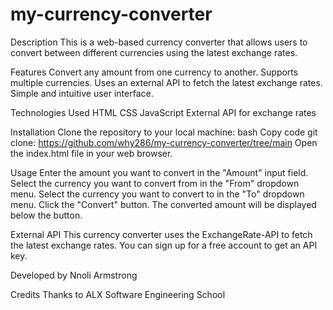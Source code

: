 # my-currency-converter


Description
This is a web-based currency converter that allows users to convert between different currencies using the latest exchange rates.

Features
Convert any amount from one currency to another.
Supports multiple currencies.
Uses an external API to fetch the latest exchange rates.
Simple and intuitive user interface.

Technologies Used
HTML
CSS
JavaScript
External API for exchange rates

Installation
Clone the repository to your local machine:
bash
Copy code
git clone:    https://github.com/why286/my-currency-converter/tree/main
Open the index.html file in your web browser.

Usage
Enter the amount you want to convert in the "Amount" input field.
Select the currency you want to convert from in the "From" dropdown menu.
Select the currency you want to convert to in the "To" dropdown menu.
Click the "Convert" button.
The converted amount will be displayed below the button.

External API
This currency converter uses the ExchangeRate-API to fetch the latest exchange rates. You can sign up for a free account to get an API key.


Developed by Nnoli Armstrong

Credits
Thanks to ALX Software Engineering School
